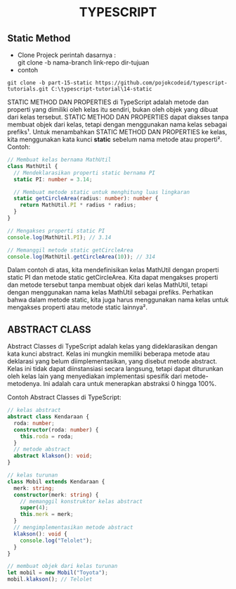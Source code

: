 <div align="center">
  
# TYPESCRIPT

</div>

## Static Method

- Clone Projeck
  perintah dasarnya : <br>
  git clone -b nama-branch link-repo dir-tujuan
- contoh

```
git clone -b part-15-static https://github.com/pojokcodeid/typescript-tutorials.git C:\typescript-tutorial\14-static
```

STATIC METHOD DAN PROPERTIES di TypeScript adalah metode dan properti yang dimiliki oleh kelas itu sendiri, bukan oleh objek yang dibuat dari kelas tersebut. STATIC METHOD DAN PROPERTIES dapat diakses tanpa membuat objek dari kelas, tetapi dengan menggunakan nama kelas sebagai prefiks¹. Untuk menambahkan STATIC METHOD DAN PROPERTIES ke kelas, kita menggunakan kata kunci **static** sebelum nama metode atau properti². Contoh:

```ts
// Membuat kelas bernama MathUtil
class MathUtil {
  // Mendeklarasikan properti static bernama PI
  static PI: number = 3.14;

  // Membuat metode static untuk menghitung luas lingkaran
  static getCircleArea(radius: number): number {
    return MathUtil.PI * radius * radius;
  }
}

// Mengakses properti static PI
console.log(MathUtil.PI); // 3.14

// Memanggil metode static getCircleArea
console.log(MathUtil.getCircleArea(10)); // 314
```

Dalam contoh di atas, kita mendefinisikan kelas MathUtil dengan properti static PI dan metode static getCircleArea. Kita dapat mengakses properti dan metode tersebut tanpa membuat objek dari kelas MathUtil, tetapi dengan menggunakan nama kelas MathUtil sebagai prefiks. Perhatikan bahwa dalam metode static, kita juga harus menggunakan nama kelas untuk mengakses properti atau metode static lainnya².

## ABSTRACT CLASS

Abstract Classes di TypeScript adalah kelas yang dideklarasikan dengan kata kunci abstract. Kelas ini mungkin memiliki beberapa metode atau deklarasi yang belum diimplementasikan, yang disebut metode abstract. Kelas ini tidak dapat diinstansiasi secara langsung, tetapi dapat diturunkan oleh kelas lain yang menyediakan implementasi spesifik dari metode-metodenya. Ini adalah cara untuk menerapkan abstraksi 0 hingga 100%.

Contoh Abstract Classes di TypeScript:
```ts
// kelas abstract
abstract class Kendaraan {
  roda: number;
  constructor(roda: number) {
    this.roda = roda;
  }
  // metode abstract
  abstract klakson(): void;
}

// kelas turunan
class Mobil extends Kendaraan {
  merk: string;
  constructor(merk: string) {
    // memanggil konstruktor kelas abstract
    super(4);
    this.merk = merk;
  }
  // mengimplementasikan metode abstract
  klakson(): void {
    console.log("Telolet");
  }
}

// membuat objek dari kelas turunan
let mobil = new Mobil("Toyota");
mobil.klakson(); // Telolet
```
